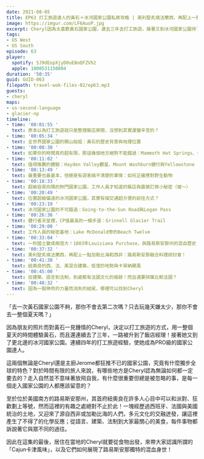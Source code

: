 ```yaml
---
date: 2021-08-05
title: EP63 打工旅遊達人的黃石＋冰河國家公園私房攻略 | 美利堅炙燒法蘭西，再配上一點加勒比海和西非：品嚐路易斯安那的Cajun風味 ft. 雪柔的走跳日誌 Cheryl
image: https://imgur.com/LF6AuoP.jpg
excerpt: Cheryl因為太喜歡黃石國家公園，連去三年去打工旅遊，接著又到冰河國家公園待了一個夏天，成為不折不扣的國家公園達人，這集就由她來分享工作人員視角的私房攻略；而節目的後段，我們會轉移陣地到美國南方的路易斯安那州，Cheryl會從食物出發，來帶大家認識所謂的「Cajun卡津風味」，與那裡多元文化交融的混血身世！
tags:
- US West
- US South
episode: 63
player:
  spotify: 5J9dEopXjyD0uEBoQFZVh2
  apple: 1000531150804
duration: '50:35'
guid: GUID-063
filepath: travel-wok-files-02/ep63.mp3
guests:
- cheryl
maps:
- us-second-language
- glacier-np
timeline:
- time: '00:01:55 '
  text: 原本以為打工旅遊就只是整理飯店房間，沒想到其實還蠻辛苦的？
- time: '00:05:34 '
  text: 全世界國家公園的開山始祖：黃石的歷史背景與地理位置
- time: '00:08:30 '
  text: 如果你的時間真的超有限，那這幾個地方絕對不能錯過：Mammoth Hot Springs、Canyon Village和Old Faithful
- time: '00:11:02 '
  text: 值得推薦的體驗：Hayden Valley觀星、Mount Washburn健行與Yellowstone Lake泛舟
- time: '00:13:49 '
  text: 最重要也最基本，但總是有遊客搞不清楚的事情：如何正確應對野生動物
- time: '00:18:33 '
  text: 超級容易向隅的熱門國家公園，工作人員才知道的飯店與露營訂房小秘密（噓～）
- time: '00:20:49 '
  text: 位置超級偏遠的冰河國家公園，其實有個交通超方便的前往方式？
- time: '00:23:19 '
  text: 冰河國家公園的不可錯過：Going-to-the-Sun Road與Logan Pass
- time: '00:26:36 '
  text: 健行者天堂裡，CP值最高的一條步道：Grinnell Glacier Trail
- time: '00:29:00 '
  text: 工作人員的秘密基地：Lake McDonald旁的Beach Twelve
- time: '00:33:04 '
  text: 一秒國土變成兩倍大！1803年Louisiana Purchase，與路易斯安那州的混血歷史
- time: '00:37:32 '
  text: 美利堅炙燒法蘭西，再配上一點加勒比海和西非：路易斯安那融合料理研討會！
- time: '00:41:38 '
  text: 紐奧良的西、法、美混合建築，低窪的地勢與卡翠納颶風
- time: '00:45:00 '
  text: 從建築、語言到法制，到處都有法國文化的痕跡！而且還要拼誰比較法國？
- time: '00:48:32 '
  text: 因為一股神奇的力量而消失的結尾，哪裡可以找到Cheryl
---
```


「去一次黃石國家公園不夠，那你不會去第二次嗎？只去玩幾天嫌太少，那你不會去一整個夏天嗎？」

因為朋友的照片而對黃石一見鍾情的Cheryl，決定以打工旅遊的方式，用一整個夏天的時間體驗黃石，而且還連續去了三年，一路被升到了飯店經理！接著她又到了更北邊的冰河國家公園。連續四年的打工旅遊經驗，使她成為PRO級的國家公園達人。

這兩個無論是Cheryl還是主廚Jerome都狂推不已的國家公園，究竟有什麼獨步全球的特色？對於時間有限的旅人來說，有哪些地方是Cheryl認為無論如何都一定要去的？走入自然並不意味著放飛自我，有什麼很重要但總是被忽略的事，是每一個走入國家公園的人都應該留意的？

至於位於美國南方的路易斯安那州，其首府紐奧良在許多人心目中可以和派對、狂歡劃上等號，然而這裡的有趣之處絕對不止於此！一塊經歷過西班牙、法國與美國統治的土地，又迎來了源自西非或加勒比海的人們，多元文化的交融迸發，讓這裡產生了不得了的化學反應；從語言、建築、法制到大家最關心的美食，每件事物都訴說著它與眾不同的過往。

因此在這集的最後，居住在當地的Cheryl就要從食物出發，來帶大家認識所謂的「Cajun卡津風味」，以及它們如何展現了路易斯安那獨特的混血身世！

